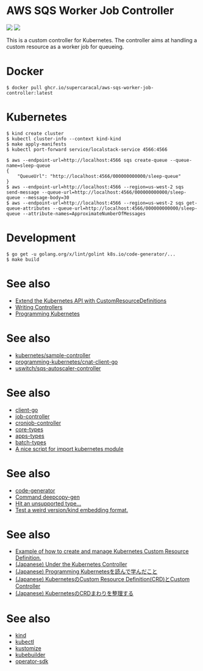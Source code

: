 AWS SQS Worker Job Controller
=================================================

![](https://github.com/supercaracal/aws-sqs-worker-job-controller/workflows/Test/badge.svg)
![](https://github.com/supercaracal/aws-sqs-worker-job-controller/workflows/Docker/badge.svg)

This is a custom controller for Kubernetes.
The controller aims at handling a custom resource as a worker job for queueing.

# Docker

```
$ docker pull ghcr.io/supercaracal/aws-sqs-worker-job-controller:latest
```

# Kubernetes

```
$ kind create cluster
$ kubectl cluster-info --context kind-kind
$ make apply-manifests
$ kubectl port-forward service/localstack-service 4566:4566
```

```
$ aws --endpoint-url=http://localhost:4566 sqs create-queue --queue-name=sleep-queue
{
    "QueueUrl": "http://localhost:4566/000000000000/sleep-queue"
}
$ aws --endpoint-url=http://localhost:4566 --region=us-west-2 sqs send-message --queue-url=http://localhost:4566/000000000000/sleep-queue --message-body=30
$ aws --endpoint-url=http://localhost:4566 --region=us-west-2 sqs get-queue-attributes --queue-url=http://localhost:4566/000000000000/sleep-queue --attribute-names=ApproximateNumberOfMessages
```

# Development

```
$ go get -u golang.org/x/lint/golint k8s.io/code-generator/...
$ make build
```

# See also
* [Extend the Kubernetes API with CustomResourceDefinitions](https://kubernetes.io/docs/tasks/extend-kubernetes/custom-resources/custom-resource-definitions/)
* [Writing Controllers](https://github.com/kubernetes/community/blob/master/contributors/devel/sig-api-machinery/controllers.md)
* [Programming Kubernetes](https://www.amazon.com/dp/B07VCPM5VQ/)

# See also
* [kubernetes/sample-controller](https://github.com/kubernetes/sample-controller)
* [programming-kubernetes/cnat-client-go](https://github.com/programming-kubernetes/cnat/tree/master/cnat-client-go)
* [uswitch/sqs-autoscaler-controller](https://github.com/uswitch/sqs-autoscaler-controller)

# See also
* [client-go](https://github.com/kubernetes/client-go)
* [job-controller](https://github.com/kubernetes/kubernetes/blob/master/pkg/controller/job/job_controller.go)
* [cronjob-controller](https://github.com/kubernetes/kubernetes/blob/master/pkg/controller/cronjob/cronjob_controller.go)
* [core-types](https://github.com/kubernetes/kubernetes/blob/master/pkg/apis/core/types.go)
* [apps-types](https://github.com/kubernetes/kubernetes/blob/master/pkg/apis/apps/types.go)
* [batch-types](https://github.com/kubernetes/kubernetes/blob/master/pkg/apis/batch/types.go)
* [A nice script for import kubernetes module](https://github.com/kubernetes/kubernetes/issues/79384#issuecomment-521493597)

# See also
* [code-generator](https://github.com/kubernetes/code-generator)
* [Command deepcopy-gen](https://godoc.org/k8s.io/gengo/examples/deepcopy-gen)
* [Hit an unsupported type...](https://github.com/kubernetes/gengo/blob/7794989d00002eae09b50e95c3a221245260a20e/examples/deepcopy-gen/generators/deepcopy.go#L843-L886)
* [Test a weird version/kind embedding format.](https://github.com/kubernetes/apimachinery/blob/714f1137f89bf0ec6d038cf852d7661a1b9c660a/pkg/runtime/testing/types.go#L127-L156)

# See also
* [Example of how to create and manage Kubernetes Custom Resource Definition.](https://github.com/jinghzhu/KubernetesCRD)
* [(Japanese) Under the Kubernetes Controller](https://speakerdeck.com/govargo/under-the-kubernetes-controller-36f9b71b-9781-4846-9625-23c31da93014)
* [(Japanese) Programming Kubernetesを読んで学んだこと](https://go-vargo.hatenablog.com/entry/2019/08/05/201546)
* [(Japanese) KubernetesのCustom Resource Definition(CRD)とCustom Controller](https://www.sambaiz.net/article/182/)
* [(Japanese) KubernetesのCRDまわりを整理する](https://qiita.com/cvusk/items/773e222e0971a5391a51)

# See also
* [kind](https://github.com/kubernetes-sigs/kind)
* [kubectl](https://github.com/kubernetes/kubectl)
* [kustomize](https://github.com/kubernetes-sigs/kustomize)
* [kubebuilder](https://github.com/kubernetes-sigs/kubebuilder)
* [operator-sdk](https://github.com/operator-framework/operator-sdk)
